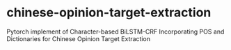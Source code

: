 # chinese-opinion-target-extraction
Pytorch implement of Character-based BiLSTM-CRF Incorporating POS and Dictionaries for Chinese Opinion Target Extraction
